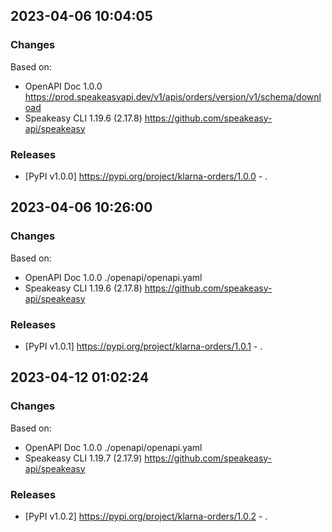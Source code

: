 

## 2023-04-06 10:04:05
### Changes
Based on:
- OpenAPI Doc 1.0.0 https://prod.speakeasyapi.dev/v1/apis/orders/version/v1/schema/download
- Speakeasy CLI 1.19.6 (2.17.8) https://github.com/speakeasy-api/speakeasy
### Releases
- [PyPI v1.0.0] https://pypi.org/project/klarna-orders/1.0.0 - .

## 2023-04-06 10:26:00
### Changes
Based on:
- OpenAPI Doc 1.0.0 ./openapi/openapi.yaml
- Speakeasy CLI 1.19.6 (2.17.8) https://github.com/speakeasy-api/speakeasy
### Releases
- [PyPI v1.0.1] https://pypi.org/project/klarna-orders/1.0.1 - .

## 2023-04-12 01:02:24
### Changes
Based on:
- OpenAPI Doc 1.0.0 ./openapi/openapi.yaml
- Speakeasy CLI 1.19.7 (2.17.9) https://github.com/speakeasy-api/speakeasy
### Releases
- [PyPI v1.0.2] https://pypi.org/project/klarna-orders/1.0.2 - .